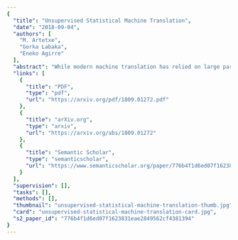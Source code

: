 ```yaml
---
{
  "title": "Unsupervised Statistical Machine Translation",
  "date": "2018-09-04",
  "authors": [
    "M. Artetxe",
    "Gorka Labaka",
    "Eneko Agirre"
  ],
  "abstract": "While modern machine translation has relied on large parallel corpora, a recent line of work has managed to train Neural Machine Translation (NMT) systems from monolingual corpora only (Artetxe et al., 2018c; Lample et al., 2018). Despite the potential of this approach for low-resource settings, existing systems are far behind their supervised counterparts, limiting their practical interest. In this paper, we propose an alternative approach based on phrase-based Statistical Machine Translation (SMT) that significantly closes the gap with supervised systems. Our method profits from the modular architecture of SMT: we first induce a phrase table from monolingual corpora through cross-lingual embedding mappings, combine it with an n-gram language model, and fine-tune hyperparameters through an unsupervised MERT variant. In addition, iterative backtranslation improves results further, yielding, for instance, 14.08 and 26.22 BLEU points in WMT 2014 English-German and English-French, respectively, an improvement of more than 7-10 BLEU points over previous unsupervised systems, and closing the gap with supervised SMT (Moses trained on Europarl) down to 2-5 BLEU points. Our implementation is available at this https URL",
  "links": [
    {
      "title": "PDF",
      "type": "pdf",
      "url": "https://arxiv.org/pdf/1809.01272.pdf"
    },
    {
      "title": "arXiv.org",
      "type": "arxiv",
      "url": "https://arxiv.org/abs/1809.01272"
    },
    {
      "title": "Semantic Scholar",
      "type": "semanticscholar",
      "url": "https://www.semanticscholar.org/paper/776b4f1d6ed07f1623831eae2849562cf4381394"
    }
  ],
  "supervision": [],
  "tasks": [],
  "methods": [],
  "thumbnail": "unsupervised-statistical-machine-translation-thumb.jpg",
  "card": "unsupervised-statistical-machine-translation-card.jpg",
  "s2_paper_id": "776b4f1d6ed07f1623831eae2849562cf4381394"
}
---
```



